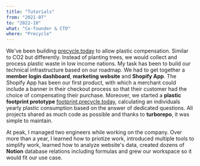 ```yaml
---
title: "Tutorials"
from: "2021-07"
to: "2022-10"
what: "Co-founder & CTO"
where: "Precycle"
---
```


We've been building [precycle.today](https://precycle.today) to allow plastic compensation. Similar to CO2 but differently. Instead of planting trees, we would collect and process plastic waste in low income nations. My task has been to build our technical infrastructure based on our roadmap. We had to get together a **member login dashboard**, **marketing website** and **Shopify App**. The Shopify App has been our first product, with which a merchant could include a banner in their checkout process so that their customer had the choice of compensating their purchase. Moreover, we started a **plastic footprint prototype** [footprint.precycle.today](https://footprint.precycle.today), calculating an individuals yearly plastic consumption based on the answer of dedicated questions. All projects shared as much code as possible and thanks to **turborepo**, it was simple to maintain.

At peak, I managed two engineers while working on the company. Over more than a year, I learned how to priotize work, introduced multiple tools to simplify work, learned how to analyze website's data, created dozens of **Notion** database relations including formulas and grew our workspace so it would fit our use case.
